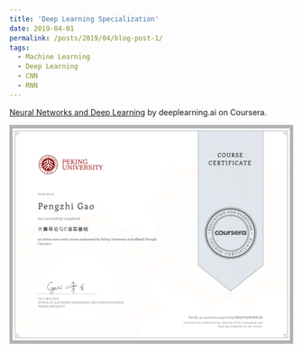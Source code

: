 ```yaml
---
title: 'Deep Learning Specialization'
date: 2019-04-01
permalink: /posts/2019/04/blog-post-1/
tags:
  - Machine Learning
  - Deep Learning
  - CNN
  - RNN
---
```


[Neural Networks and Deep Learning](https://www.coursera.org/learn/neural-networks-deep-learning) by deeplearning.ai on Coursera.

<div  align="center">
<img src='/images/C_1.png'>
</div>

<br>


